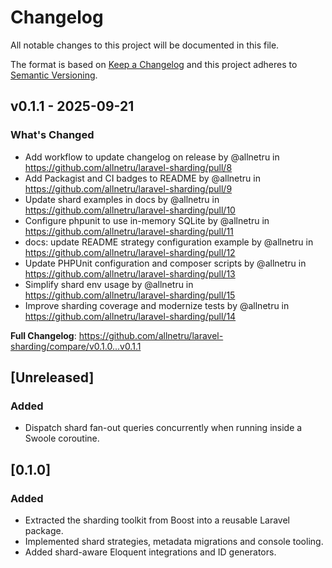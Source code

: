 # Changelog

All notable changes to this project will be documented in this file.

The format is based on [Keep a Changelog](https://keepachangelog.com/en/1.1.0/)
and this project adheres to [Semantic Versioning](https://semver.org/spec/v2.0.0.html).

## v0.1.1 - 2025-09-21

### What's Changed

* Add workflow to update changelog on release by @allnetru in https://github.com/allnetru/laravel-sharding/pull/8
* Add Packagist and CI badges to README by @allnetru in https://github.com/allnetru/laravel-sharding/pull/9
* Update shard examples in docs by @allnetru in https://github.com/allnetru/laravel-sharding/pull/10
* Configure phpunit to use in-memory SQLite by @allnetru in https://github.com/allnetru/laravel-sharding/pull/11
* docs: update README strategy configuration example by @allnetru in https://github.com/allnetru/laravel-sharding/pull/12
* Update PHPUnit configuration and composer scripts by @allnetru in https://github.com/allnetru/laravel-sharding/pull/13
* Simplify shard env usage by @allnetru in https://github.com/allnetru/laravel-sharding/pull/15
* Improve sharding coverage and modernize tests by @allnetru in https://github.com/allnetru/laravel-sharding/pull/14

**Full Changelog**: https://github.com/allnetru/laravel-sharding/compare/v0.1.0...v0.1.1

## [Unreleased]

### Added

- Dispatch shard fan-out queries concurrently when running inside a Swoole coroutine.

## [0.1.0]

### Added

- Extracted the sharding toolkit from Boost into a reusable Laravel package.
- Implemented shard strategies, metadata migrations and console tooling.
- Added shard-aware Eloquent integrations and ID generators.
